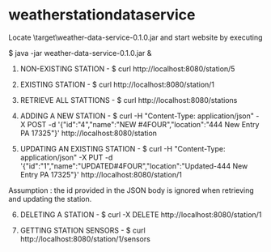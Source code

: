 # weatherstationdataservice

Locate \target\weather-data-service-0.1.0.jar and start website by executing

$ java -jar weather-data-service-0.1.0.jar &


1. NON-EXISTING STATION - $ curl http://localhost:8080/station/5


2. EXISTING STATION - $ curl http://localhost:8080/station/1


3. RETRIEVE ALL STATTIONS - $ curl http://localhost:8080/stations


4. ADDING A NEW STATION - $ curl -H "Content-Type: application/json" -X POST -d '{"id":"4","name":"NEW #4FOUR","location":"444 New Entry PA 17325"}' http://localhost:8080/station


5. UPDATING AN EXISTING STATION - $ curl -H "Content-Type: application/json" -X PUT -d '{"id":"1","name":"UPDATED#4FOUR","location":"Updated-444 New Entry PA 17325"}' http://localhost:8080/station/1

Assumption : the id provided in the JSON body is ignored when retrieving and updating the station. 


6. DELETING A STATION - $ curl -X DELETE http://localhost:8080/station/1

7. GETTING STATION SENSORS - $ curl http://localhost:8080/station/1/sensors



